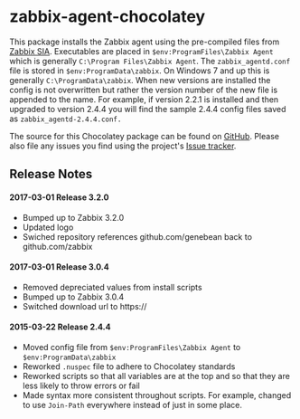 ﻿# zabbix-agent-chocolatey
This package installs the Zabbix agent using the pre-compiled files from [Zabbix SIA](zabbix.com).
Executables are placed in `$env:ProgramFiles\Zabbix Agent` which is generally
`C:\Program Files\Zabbix Agent`. The `zabbix_agentd.conf` file is stored in `$env:ProgramData\zabbix`.
On Windows 7 and up this is generally `C:\ProgramData\zabbix`. When new versions are installed the config
is not overwritten but rather the version number of the new file is appended to the name. For example,
if version 2.2.1 is installed and then upgraded to version 2.4.4 you will find the sample 2.4.4 config
files saved as `zabbix_agentd-2.4.4.conf.`

The source for this Chocolatey package can be found on [GitHub](https://github.com/genebean/zabbix-agent-chocolatey).
Please also file any issues you find using the project's [Issue tracker](https://github.com/genebean/zabbix-agent-chocolatey/issues).


## Release Notes


#### 2017-03-01 Release 3.2.0
* Bumped up to Zabbix 3.2.0
* Updated logo
* Swiched repository references github.com/genebean back to github.com/zabbix

#### 2017-03-01 Release 3.0.4
* Removed depreciated values from install scripts
* Bumped up to Zabbix 3.0.4
* Switched download url to https://

#### 2015-03-22 Release 2.4.4  
* Moved config file from `$env:ProgramFiles\Zabbix Agent` to `$env:ProgramData\zabbix`
* Reworked `.nuspec` file to adhere to Chocolatey standards
* Reworked scripts so that all variables are at the top and so that they are less likely to throw
  errors or fail
* Made syntax more consistent throughout scripts. For example, changed to use `Join-Path` everywhere
  instead of just in some place.
